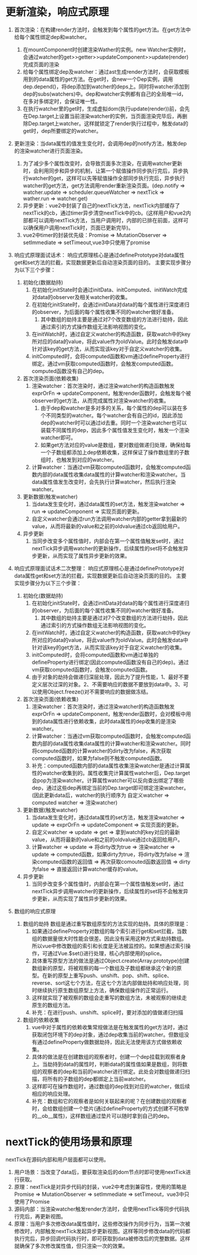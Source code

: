 # 更新渲染，响应式原理
1. 首次渲染：在构建render方法时，会触发到每个属性的get方法。在get方法中给每个属性绑定dep和watcher。
    1. 在mountComponent时创建渲染Wather的实例。new Watcher实例时，会通过watcher的get>>getter>>updateComponent>>update(render)完成页面的渲染
    2. 给每个属性绑定dep及watcher：通过ast生成render方法时，会获取模板用到的data属性的get方法。在get时，会new一个Dep实例，调用dep.depend()，将dep添加到watcher的deps上。同时将watcher添加到dep的subs(watchers)中。dep和watcher实例都有自己的全局唯一id，在多对多绑定时，会保证唯一性。
    3. 在执行watcher里的get时，生成虚拟dom(执行update(render))前，会先在Dep.target上设置当前渲染watcher的实例，当页面渲染完毕后，再删除Dep.target上watcher。这样就锁定了render执行过程中，触发data的get时，dep所要绑定的watcher。

2. 更新渲染：当data属性的值发生变化时，会调用dep的notify方法，触发dep的渲染watcher进行页面渲染。
    1. 为了减少多个属性改变时，会导致页面多次渲染，在调用watcher更新时，会利用同步和异步的机制，让第一个赋值操作同步执行完后，异步执行watcher的get，这样可以先等赋值操作全部同步执行完后，异步执行watcher的get方法，get方法调用render重新渲染页面。(dep.notify => watcher.update => scheduler.queueWatcher => nextTick => wather.run => watcher.get)
    2. 异步更新：vue2中封装了自己的nextTick方法，nextTick内部缓存了nextTick的cb，通过timer异步清空nextTick中的cb。(这样用户和vue2内部都可以调用nextTick方法，当用户调用时，内部的已排在前面，这样可以确保用户调用nextTick时，页面已更新完毕)。
    3. vue2中timer的封装优先级：Promise => MutationObserver => setImmediate => setTimeout,vue3中只使用了promise

3. 响应式原理面试话术：
    响应式原理核心是通过definePrototype对data属性get和set方法的拦截，实现数据更新后自动渲染页面的目的。
    主要实现步骤分为以下三个步骤：
    1. 初始化(数据劫持)
       1. 在初始化initState时会通过initData、initComputed、initWatch完成对data的observer及相关watcher的收集。
       2. 在初始化initState时，会通过initData对data的每个属性进行深度递归的observer，为后面的每个属性收集不同的watcher做好准备。
          1. 其中数组的劫持主要是通过对7个改变数组的方法进行劫持，因此通过索引的方式操作数组无法影响视图的变化。
       3. 在initWatch时，通过自定义watcher的构造函数，获取watch中的key所对应的data的value，将此value作为oldValue。此时会触发data中针对该key的get方法，从而实现该key对于自定义watcher的收集。
       4. initComputed时，会将computed函数和vm通过defineProperty进行绑定。通过vm获取computed函数时，会触发computed函数。computed函数没有自己的dep。
    2. 首次渲染页面(依赖收集)
       1. 渲染watcher：首次渲染时，通过渲染watcher的构造函数触发exprOrFn => updateComponent，触发render函数时，会触发每个被observer的get方法，从而完成属性对渲染watcher的收集。
          1. 由于dep和watcher是多对多的关系，每个属性的dep可以装在多个不同类型的watcher。每个watcher会有自己的id，因此添加dep的watcher时可以通过id去重。同时一个渲染watcher也可以装载不同属性的dep，因此多个属性值发生变化时，触发一个渲染watcher即可。
          2. 如果get方法对应的value是数组，要对数组做递归处理，确保给每一个子数组都添加上dep依赖收集，这样保证了操作数组里的子数组时，也触发到对应的watcher。
       2. 计算watcher：当通过vm获取computed函数时，会触发computed函数内部的data属性收集data属性的计算watcher和渲染watcher。当data属性值发生改变时，会先执行计算watcher，然后执行渲染watcher。
    3. 更新数据(触发watcher)
       1. 当data发生变化时，通过data属性的set方法，触发渲染watcher => run => updateComponent => 实现页面的更新。
       2. 自定义watcher会通过run方法调用watcher内部的getter拿到最新的value，从而将最新的value和之前的oldvalue通过cb返回给用户。
    4. 异步更新
       1. 当同步改变多个属性值时，内部会在第一个属性值触发set时，通过nextTick异步调用watcher的更新操作，后续属性的set将不会触发异步更新，从而实现了属性异步更新的效果。

4. 响应式原理面试话术二次整理：
    响应式原理核心是通过definePrototype对data属性get和set方法的拦截，实现数据更新后自动渲染页面的目的。
    主要实现步骤分为以下三个步骤：
    1. 初始化(数据劫持)
       1. 在初始化initState时，会通过initData对data的每个属性进行深度递归的observer，为后面的每个属性收集不同的watcher做好准备。
          1. 其中数组的劫持主要是通过对7个改变数组的方法进行劫持，因此通过索引的方式操作数组无法影响视图的变化。
       2. 在initWatch时，通过自定义watcher的构造函数，获取watch中的key所对应的data的value，将此value作为oldValue。此时会触发data中针对该key的get方法，从而实现该key对于自定义watcher的收集。
       3. initComputed时，会将computed函数和vm通过单独的defineProperty进行绑定(因此computed函数没有自己的dep)。通过vm获取computed函数时，会触发computed函数。
       4. 由于对象的劫持会做递归深层处理，因此为了提升性能，1、最好不要定义层次过深的对象。2、不需要响应的数据不要放到data中。3、可以使用Object.freeze()对不需要响应的数据做冻结。
    2. 首次渲染页面(依赖收集)
       1. 渲染watcher：首次渲染时，通过渲染watcher的构造函数触发exprOrFn => updateComponent，触发render函数时，会对模板中用到的data属性进行依赖收集，此时data属性的dep收集的是渲染watcher。
       2. 计算watcher：当通过vm获取computed函数时，会触发computed函数内部的data属性收集data属性的计算watcher和渲染watcher。同时将computed函数的计算watcher的dirty改为false，再次获取computed函数时，如果为false则不触发computed函数。
       3. 补充：computed函数内部的data属性收集渲染watcher是通过计算属性的watcher收集到的。属性收集完计算属性watcher后，Dep.target会pop为渲染watcher。计算属性watcher可以反向查出绑定了哪些dep，通过这些dep再绑定当前的Dep.target即可绑定渲染watcher。(因此更新data后，watcher的执行顺序为 自定义watcher => computed watcher => 渲染watcher)
    3. 更新数据(触发watcher)
       1. 当data发生变化时，通过data属性的set方法，触发渲染watcher => update => exprOrFn => updateComponent => 实现页面的更新。
       2. 自定义watcher => update => get => 拿到watch的key对应的最新value，从而将最新的value和之前的oldvalue通过cb返回给用户。
       3. 计算watcher => update => 将dirty改为true => 渲染watcher => update => computed函数，如果dirty为true，将dirty改为false => 渲染computed函数的返回值 => 再次获取comouted函数返回值 => dirty为false => 直接返回计算watcher缓存的value。
    4. 异步更新
       1. 当同步改变多个属性值时，内部会在第一个属性值触发set时，通过nextTick异步调用watcher的更新操作，后续属性的set将不会触发异步更新，从而实现了属性异步更新的效果。

5. 数组的响应式原理
   1. 数组的劫持
      数组是通过重写数组原型的方法实现的劫持。具体的原理是：
      1. 如果通过defineProperty对数组的每个索引进行get和set拦截，当数组的数据量很大时性能会很差。因此没有采用这种方式来劫持数组。所以vue中修改数组的索引和长度是无法被监控的。如果想通过索引操作，可通过Vue.$set()进行处理，核心内部使用的splice。
      2. 具体重写原型方法的做法是通过Object.create(Array.prototype)创建数组新的原型，将被观察的每一个数组及子数组都继承这个新的原型。在新的原型上重写push、unshift、pop、shift、splice、reverse、sort这七个方法，在这七个方法内部做劫持和响应处理，同时继续执行原生数组原型上方法，确保数组操作的正常运行。
      3. 这样就实现了被观察的数组会走重写的数组方法，未被观察的继续走原生的数组方法。
      4. 补充：在进行push、unshift、splice时，要对添加的值做递归扫描
   2. 数组的依赖收集
      1. vue中对于属性的依赖收集常规做法是在触发属性的get方法时，通过获取闭包环境下的dep对象，通过dep收集当前的watcher。但数组没有通过defineProperty做数据劫持，因此无法使用该方式做依赖收集。
      2. 具体的做法是在创建数组的观察者时，创建一个dep挂载到观察者身上。当劫持到data的属性时，判断data的属性值如果是数组，则将数组的观察者的dep和当前的watcher进行绑定。此处会对数组做递归扫描，将所有的子数组的dep都绑定上当前watcher。
      3. 这样即可在操作数组时，通过数组的dep找到对应的watcher，做后续相应的响应处理。
      4. 补充：数组和它的观察者是如何关联起来的呢？在创建数组的观察者时，会给数组创建一个垫片(通过defineProperty的方式创建不可枚举的__ob__属性)，这样数组通过垫片可以随时拿到自己的dep。


# nextTick的使用场景和原理
nextTick在源码内部和用户层面都可以使用。
1. 用户场景：当改变了data后，要获取渲染后的dom节点时即可使用nextTick进行获取。
2. 原理：nextTick是对异步代码的封装，vue2中考虑到兼容性，使用的策略是Promise => MutationObserver => setImmediate => setTimeout，vue3中只使用了Promise
3. 源码内部：当渲染watcher触发render方法时，会使用nextTick等同步代码执行完后，再更新视图。
4. 原理：当用户多次修改data属性值时，这些修改操作为同步行为，当第一次被修改时，内部触发nextTick发起异步更新视图。这样等同步修改data的代码都执行完后，异步回调代码执行时，即可获取到data被修改后的完整数据。这样就确保了多次修改属性值，但只渲染一次的效果。
